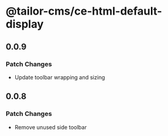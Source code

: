# @tailor-cms/ce-html-default-display

## 0.0.9

### Patch Changes

- Update toolbar wrapping and sizing

## 0.0.8

### Patch Changes

- Remove unused side toolbar
